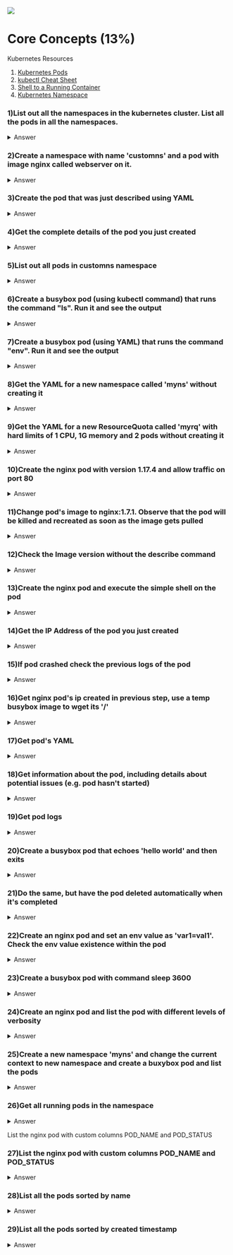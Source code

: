 ![](https://gaforgithub.azurewebsites.net/api?repo=CKAD-exercises/core_concepts&empty)
# Core Concepts (13%)

Kubernetes Resources

1) [Kubernetes Pods](https://kubernetes.io/docs/concepts/workloads/pods/pod/)
2) [kubectl Cheat Sheet](https://kubernetes.io/docs/reference/kubectl/cheatsheet/)
3) [Shell to a Running Container](https://kubernetes.io/docs/tasks/debug-application-cluster/get-shell-running-container/)
4) [Kubernetes Namespace](https://kubernetes.io/docs/tasks/administer-cluster/namespaces-walkthrough/)

### 1)List out all the namespaces in the kubernetes cluster. List all the pods in all the namespaces.

<details><summary>Answer</summary>
<p>

```bash
kubectl get mynamespace
kubectl get po --all-namespaces
```

</p>
</details>

### 2)Create a namespace with name 'customns' and a pod with image nginx called webserver on it.

<details><summary>Answer</summary>
<p>

```bash
kubectl create namespace customns
kubectl run webserver --image=nginx --restart=Never -n mynamespace
```

</p>
</details>

### 3)Create the pod that was just described using YAML

<details><summary>Answer</summary>
<p>

Easily generate YAML with:

```bash
kubectl run webserver --image=nginx --restart=Never --dry-run=client -o yaml > pod.yaml
```

```bash
cat pod.yaml
```

```yaml
apiVersion: v1
kind: Pod
metadata:
  creationTimestamp: null
  labels:
    run: nginx
  name: nginx
spec:
  containers:
  - image: nginx
    imagePullPolicy: IfNotPresent
    name: nginx
    resources: {}
  dnsPolicy: ClusterFirst
  restartPolicy: Never
status: {}
```

```bash
kubectl create -f pod.yaml -n customns
```

Alternatively, you can run in one line

```bash
kubectl run nginx --image=nginx --restart=Never --dry-run=client -o yaml | kubectl create -n customns -f -
```

</p>
</details>

### 4)Get the complete details of the pod you just created

<details><summary>Answer</summary>
<p>

```bash
kubectl describe pod nginx
```

</p>
</details>

### 5)List out all pods in customns namespace

<details><summary>Answer</summary>
<p>

```bash
kubectl get po -n customns
```

</p>
</details>

### 6)Create a busybox pod (using kubectl command) that runs the command "ls". Run it and see the output

<details><summary>Answer</summary>
<p>

```bash
kubectl run busybox --image=busybox --command --restart=Never -it -- ls # -it will help in seeing the output
# or, just run it without -it
kubectl run busybox --image=busybox --command --restart=Never -- ls
# and then, check its logs
kubectl logs busybox
```

</p>
</details>

### 7)Create a busybox pod (using YAML) that runs the command "env". Run it and see the output

<details><summary>Answer</summary>
<p>

```bash
# create a  YAML template with this command
kubectl run busybox --image=busybox --restart=Never --dry-run -o yaml --command -- env > envpod.yaml
# see it
cat envpod.yaml
```

```YAML
apiVersion: v1
kind: Pod
metadata:
  creationTimestamp: null
  labels:
    run: busybox
  name: busybox
spec:
  containers:
  - command:
    - env
    image: busybox
    name: busybox
    resources: {}
  dnsPolicy: ClusterFirst
  restartPolicy: Never
status: {}
```

```bash
# apply it and then see the logs
kubectl apply -f envpod.yaml
kubectl logs busybox
```

</p>
</details>

### 8)Get the YAML for a new namespace called 'myns' without creating it

<details><summary>Answer</summary>
<p>

```bash
kubectl create namespace myns -o yaml --dry-run
```

</p>
</details>

### 9)Get the YAML for a new ResourceQuota called 'myrq' with hard limits of 1 CPU, 1G memory and 2 pods without creating it

<details><summary>Answer</summary>
<p>

```bash
kubectl create quota myrq --hard=cpu=1,memory=1G,pods=2 --dry-run -o yaml
```

</p>
</details>

### 10)Create the nginx pod with version 1.17.4 and allow traffic on port 80

<details><summary>Answer</summary>
<p>

```bash
kubectl run nginx --image=nginx:1.17.4 --restart=Never --port=80
```

</p>
</details>

### 11)Change pod's image to nginx:1.7.1. Observe that the pod will be killed and recreated as soon as the image gets pulled

<details><summary>Answer</summary>
<p>

```bash
# kubectl set image POD/POD_NAME CONTAINER_NAME=IMAGE_NAME:TAG
kubectl set image pod/nginx nginx=nginx:1.7.1
kubectl describe po nginx # you will see an event 'Container will be killed and recreated'
kubectl get po nginx -w # watch it
```
*Note*: you can check pod's image by running

```bash
kubectl get po nginx -o jsonpath='{.spec.containers[].image}{"\n"}'
```

</p>
</details>

### 12)Check the Image version without the describe command

<details><summary>Answer</summary>
<p>

```bash
kubectl get po nginx -o jsonpath='{.spec.containers[].image}{"\n"}'
```

</p>
</details>

### 13)Create the nginx pod and execute the simple shell on the pod

<details><summary>Answer</summary>
<p>

```bash
kubectl run nginx --image=nginx --restart=Never
```

</p>
</details>

### 14)Get the IP Address of the pod you just created

<details><summary>Answer</summary>
<p>

```bash
kubectl get po nginx -o wide
```

</p>
</details>

### 15)If pod crashed check the previous logs of the pod

<details><summary>Answer</summary>
<p>

```bash
kubectl logs busybox -p
```

</p>
</details>

### 16)Get nginx pod's ip created in previous step, use a temp busybox image to wget its '/'

<details><summary>Answer</summary>
<p>

```bash
kubectl get po -o wide # get the IP, will be something like '10.1.1.131'
# create a temp busybox pod
kubectl run busybox --image=busybox --rm -it --restart=Never -- wget -O- 10.1.1.131:80
```

Alternatively you can also try a more advanced option:

```bash
# Get IP of the nginx pod
NGINX_IP=$(kubectl get pod nginx -o jsonpath='{.status.podIP}')
# create a temp busybox pod
kubectl run busybox --image=busybox --env="NGINX_IP=$NGINX_IP" --rm -it --restart=Never -- sh -c 'wget -O- $NGINX_IP:80'
``` 

Or just in one line:

```bash
kubectl run busybox --image=busybox --rm -it --restart=Never -- wget -O- $(kubectl get pod nginx -o jsonpath='{.status.podIP}:{.spec.containers[0].ports[0].containerPort}')
```

</p>
</details>

### 17)Get pod's YAML

<details><summary>Answer</summary>
<p>

```bash
kubectl get po nginx -o yaml
# or
kubectl get po nginx -oyaml
# or
kubectl get po nginx --output yaml
# or
kubectl get po nginx --output=yaml
```

</p>
</details>

### 18)Get information about the pod, including details about potential issues (e.g. pod hasn't started)

<details><summary>Answer</summary>
<p>

```bash
kubectl describe po nginx
```

</p>
</details>

### 19)Get pod logs

<details><summary>Answer</summary>
<p>

```bash
kubectl logs nginx
```

</p>
</details>

### 20)Create a busybox pod that echoes 'hello world' and then exits

<details><summary>Answer</summary>
<p>

```bash
kubectl run busybox --image=busybox -it --restart=Never -- echo 'hello world'
# or
kubectl run busybox --image=busybox -it --restart=Never -- /bin/sh -c 'echo hello world'
```

</p>
</details>

### 21)Do the same, but have the pod deleted automatically when it's completed

<details><summary>Answer</summary>
<p>

```bash
kubectl run busybox --image=busybox -it --rm --restart=Never -- /bin/sh -c 'echo hello world'
kubectl get po # nowhere to be found :)
```

</p>
</details>

### 22)Create an nginx pod and set an env value as 'var1=val1'. Check the env value existence within the pod

<details><summary>Answer</summary>
<p>

```bash
kubectl run nginx --image=nginx --restart=Never --env=var1=val1
# then
kubectl exec -it nginx -- env
# or
kubectl exec -it nginx -- sh -c 'echo $var1'
# or
kubectl describe po nginx | grep val1
# or
kubectl run nginx --restart=Never --image=nginx --env=var1=val1 -it --rm -- env
```

</p>
</details>

### 23)Create a busybox pod with command sleep 3600

<details><summary>Answer</summary>
<p>

```bash
kubectl run busybox --image=busybox --restart=Never -- /bin/sh -c "sleep 3600"
```

</p>
</details>

### 24)Create an nginx pod and list the pod with different levels of verbosity

<details><summary>Answer</summary>
<p>

```bash
kubectl run nginx --image=nginx --restart=Never --port=80
// List the pod with different verbosity
kubectl get po nginx --v=7
kubectl get po nginx --v=8
kubectl get po nginx --v=9
```

</p>
</details>

### 25)Create a new namespace 'myns' and change the current context to new namespace and create a buxybox pod and list the pods

<details><summary>Answer</summary>
<p>

```bash
kubectl create ns myns
kubectl config set-context --current --namespace=myns
kubectl run busybox --image=busybox --restart=Never
kubectl get po
```

</p>
</details>


### 26)Get all running pods in the namespace

<details><summary>Answer</summary>
<p>

```bash
kubectl get pods --field-selector=status.phase=Running
```

</p>
</details>

List the nginx pod with custom columns POD_NAME and POD_STATUS

### 27)List the nginx pod with custom columns POD_NAME and POD_STATUS

<details><summary>Answer</summary>
<p>

```bash
kubectl get po -o=custom-columns="POD_NAME:.metadata.name, POD_STATUS:.status.containerStatuses[].state"
```

</p>
</details>

### 28)List all the pods sorted by name

<details><summary>Answer</summary>
<p>

```bash
kubectl get pods --sort-by=.metadata.name
```

</p>
</details>

### 29)List all the pods sorted by created timestamp

<details><summary>Answer</summary>
<p>

```bash
kubectl get pods--sort-by=.metadata.creationTimestamp
```

</p>
</details>